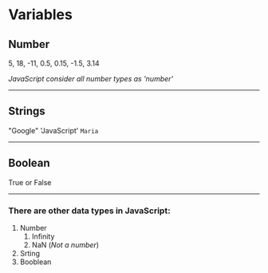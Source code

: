 # Variables

## Number
5, 18, -11, 0.5, 0.15, -1.5, 3.14

*JavaScript consider all number types as 'number'*

---

## Strings
"Google"
'JavaScript'
`Maria`

---

## Boolean
True or False

---

### There are other data types in JavaScript:
1. Number
    1. Infinity
    2. NaN (*Not a number*)
2. Srting
3. Booblean